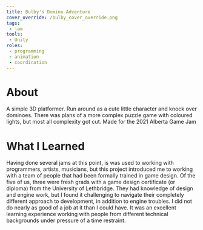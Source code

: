 ```yaml
---
title: Bulby's Domino Adventure
cover_override: /bulby_cover_override.png
tags:
 - jam
tools:
 - Unity
roles:
 - programming
 - animation
 - coordination
---
```


# About
A simple 3D platformer. Run around as a cute little character and knock over dominoes. There was plans of a more complex puzzle game with coloured lights, but most all complexity got cut. Made for the 2021 Alberta Game Jam

# What I Learned
Having done several jams at this point, is was used to working with programmers, artists, musicians, but this project introduced me to working with a team of people that had been formally trained in game design. Of the five of us, three were fresh grads with a game design certificate (or diploma) from the University of Lethbridge. They had knowledge of design and engine work, but I found it challenging to navigate their completely different approach to development, in addition to engine troubles. I did not do nearly as good of a job at it than I could have. It was an excellent learning experience working with people from different technical backgrounds under pressure of a time restraint.